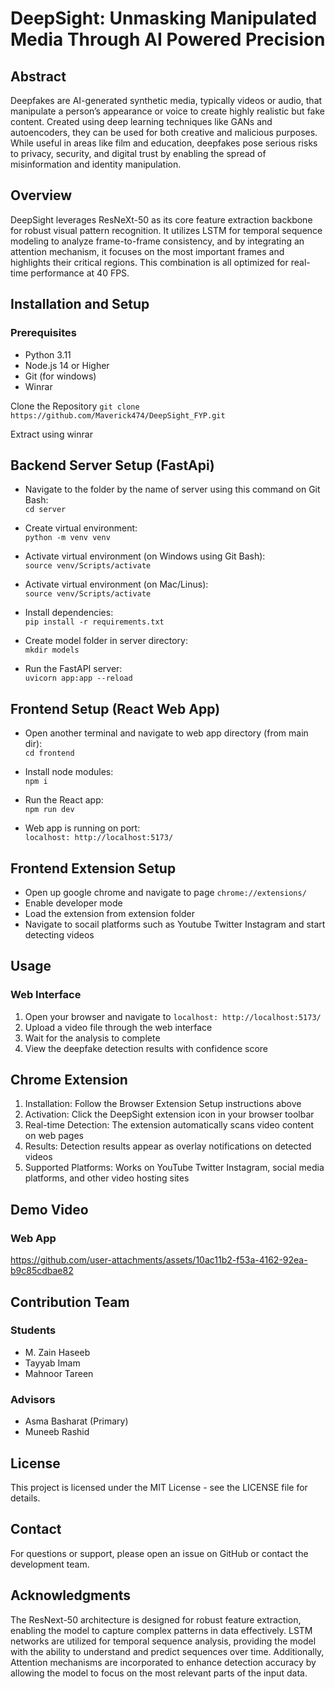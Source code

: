 # DeepSight: Unmasking Manipulated Media Through AI Powered Precision

## Abstract
Deepfakes are AI-generated synthetic media, typically videos or audio, that manipulate a person’s appearance or voice to create highly realistic but fake content. Created using deep learning techniques like GANs and autoencoders, they can be used for both creative and malicious purposes. While useful in areas like film and education, deepfakes pose serious risks to privacy, security, and digital trust by enabling the spread of misinformation and identity manipulation.

## Overview
DeepSight leverages ResNeXt-50 as its core feature extraction backbone for robust visual pattern recognition. It utilizes LSTM for temporal sequence modeling to analyze frame-to-frame consistency, and by integrating an attention mechanism, it focuses on the most important frames and highlights their critical regions. This combination is all optimized for real-time performance at 40 FPS.

## Installation and Setup
### Prerequisites
- Python 3.11
- Node.js 14 or Higher
- Git (for windows)
- Winrar

Clone the Repository
`git clone https://github.com/Maverick474/DeepSight_FYP.git`

Extract using winrar

## Backend Server Setup (FastApi)
- Navigate to the folder by the name of server using this command on Git Bash:  
`cd server`

- Create virtual environment:  
`python -m venv venv`

- Activate virtual environment (on Windows using Git Bash):  
`source venv/Scripts/activate`

- Activate virtual environment (on Mac/Linus):  
`source venv/Scripts/activate`

- Install dependencies:  
`pip install -r requirements.txt`

- Create model folder in server directory:  
`mkdir models`

- Run the FastAPI server:  
`uvicorn app:app --reload`


## Frontend Setup (React Web App)
- Open another terminal and navigate to web app directory (from main dir):  
`cd frontend`

- Install node modules:  
`npm i`

- Run the React app:  
`npm run dev`

- Web app is running on port:  
`localhost: http://localhost:5173/`

## Frontend Extension Setup
- Open up google chrome and navigate to page `chrome://extensions/`
- Enable developer mode
- Load the extension from extension folder
- Navigate to socail platforms such as Youtube Twitter Instagram and start detecting videos

## Usage
### Web Interface

1. Open your browser and navigate to `localhost: http://localhost:5173/`
2. Upload a video file through the web interface
3. Wait for the analysis to complete
4. View the deepfake detection results with confidence score

## Chrome Extension
1. Installation: Follow the Browser Extension Setup instructions above
2. Activation: Click the DeepSight extension icon in your browser toolbar
3. Real-time Detection: The extension automatically scans video content on web pages
4. Results: Detection results appear as overlay notifications on detected videos
5. Supported Platforms: Works on YouTube Twitter Instagram, social media platforms, and other video hosting sites

## Demo Video
### Web App

https://github.com/user-attachments/assets/10ac11b2-f53a-4162-92ea-b9c85cdbae82


## Contribution Team
### Students
- M. Zain Haseeb
- Tayyab Imam
- Mahnoor Tareen

### Advisors
- Asma Basharat (Primary)
- Muneeb Rashid

## License
This project is licensed under the MIT License - see the LICENSE file for details.

## Contact
For questions or support, please open an issue on GitHub or contact the development team.

## Acknowledgments
The ResNext-50 architecture is designed for robust feature extraction, enabling the model to capture complex patterns in data effectively. LSTM networks are utilized for temporal sequence analysis, providing the model with the ability to understand and predict sequences over time. Additionally, Attention mechanisms are incorporated to enhance detection accuracy by allowing the model to focus on the most relevant parts of the input data.










